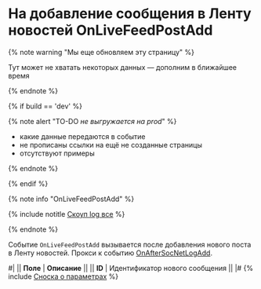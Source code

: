 # На добавление сообщения в Ленту новостей OnLiveFeedPostAdd

{% note warning "Мы еще обновляем эту страницу" %}

Тут может не хватать некоторых данных — дополним в ближайшее время

{% endnote %}

{% if build == 'dev' %}

{% note alert "TO-DO _не выгружается на prod_" %}

- какие данные передаются в событие
- не прописаны ссылки на ещё не созданные страницы
- отсутствуют примеры

{% endnote %}

{% endif %}

{% note info "OnLiveFeedPostAdd" %}

{% include notitle [Скоуп log все](../_includes/scope-log-all.md) %}

{% endnote %}

Событие `OnLiveFeedPostAdd` вызывается после добавления нового поста в Ленту новостей. Прокси к событию [OnAfterSocNetLogAdd](.).

#|
|| **Поле** | **Описание** ||
|| **ID** | Идентификатор нового сообщения ||
|#
{% include [Сноска о параметрах](../../_includes/required.md) %}